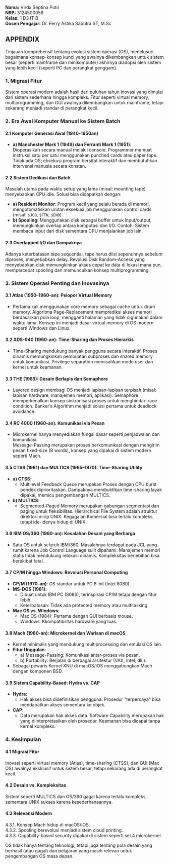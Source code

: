 
**Nama:** Virda Septina Putri  
**NRP:** 3124500058  
**Kelas:** 1 D3 IT B  
**Dosen Pengajar:** Dr. Ferry Astika Saputra ST, M.Sc  
 

## APPENDIX  

Tinjauan komprehensif tentang evolusi sistem operasi (OS), menelusuri bagaimana konsep-konsep kunci yang awalnya dikembangkan untuk sistem besar (seperti mainframe dan minikomputer) akhirnya diadopsi oleh sistem yang lebih kecil (seperti PC dan perangkat genggam).  

### 1. Migrasi Fitur  
Sistem operasi modern adalah hasil dari puluhan tahun inovasi yang dimulai dari sistem sederhana hingga kompleks. Fitur seperti virtual memory, multiprogramming, dan GUI awalnya dikembangkan untuk mainframe, tetapi sekarang menjadi standar di perangkat kecil.  

### 2. Era Awal Komputer Manual ke Sistem Batch  

#### 2.1 Komputer Generasi Awal (1940-1950an)  
- **a) Manchester Mark 1 (1949) dan Ferranti Mark 1 (1951)**:  
  Dioperasikan secara manual melalui console. Programmer memuat instruksi satu per satu menggunakan punched cards atau paper tape. Tidak ada OS; eksekusi program bersifat interaktif dan membutuhkan intervensi manusia secara konstan.  

#### 2.2 Sistem Dedikasi dan Batch  
Masalah utama pada waktu setup yang lama (misal: mounting tape) menyebabkan CPU idle. Solusi bisa didapatkan dengan:  
- **a) Resident Monitor**: Program kecil yang selalu berada di memori, mengotomatiskan urutan eksekusi job menggunakan control cards (misal: `$JOB`, `$FTN`, `$END`).  
- **b) Spooling**: Menggunakan disk sebagai buffer untuk input/output, memungkinkan overlap antara komputasi dan I/O. Contoh: Sistem membaca input dari disk sementara CPU menjalankan job lain.  

#### 2.3 Overlapped I/O dan Dampaknya  
Adanya keterbatasan tape sequential, tape harus diisi sepenuhnya sebelum diproses, menyebabkan delay. Revolusi Disk Random-Access yang menyebabkan disk memungkinkan akses cepat ke data di lokasi mana pun, mempercepat spooling dan memunculkan konsep multiprogramming.  

### 3. Sistem Operasi Penting dan Inovasinya  

#### 3.1 Atlas (1950–1960-an): Pelopor Virtual Memory  
- Pertama kali menggunakan core memory sebagai cache untuk drum memory. Algoritma Page-Replacement memprediksi akses memori berdasarkan pola loop, mengganti halaman yang tidak digunakan dalam waktu lama. Konsep ini menjadi dasar virtual memory di OS modern seperti Windows dan Linux.  

#### 3.2 XDS-940 (1960-an): Time-Sharing dan Proses Hierarkis  
- Time-Sharing mendukung banyak pengguna secara interaktif. Proses dinamis memungkinkan pembuatan subproses dan shared memory untuk komunikasi. Privilege separation memisahkan mode user dan kernel untuk keamanan.  

#### 3.3 THE (1965): Desain Berlapis dan Semaphore  
- Layered design membagi OS menjadi lapisan-lapisan terpisah (misal: lapisan hardware, manajemen memori, aplikasi). Semaphore memperkenalkan konsep sinkronisasi proses untuk menghindari race condition. Banker’s Algorithm menjadi solusi pertama untuk deadlock avoidance.  

#### 3.4 RC 4000 (1960-an): Komunikasi via Pesan  
- Microkernel hanya menyediakan fungsi dasar seperti penjadwalan dan komunikasi.  
Message-Passing merupakan proses berkomunikasi dengan mengirim pesan fixed-size (8 words), konsep yang dipakai di sistem modern seperti Mach.  

#### 3.5 CTSS (1961) dan MULTICS (1965–1970): Time-Sharing Utility  
- **a) CTSS**:  
  - Multilevel Feedback Queue merupakan Proses dengan CPU burst pendek diprioritaskan. Dampaknya membuktikan time-sharing layak dipakai, memicu pengembangan MULTICS.  
- **b) MULTICS**:  
  - Segmented-Paged Memory merupakan gabungan segmentasi dan paging untuk fleksibilitas. Hierarchical File System adalah struktur direktori mirip UNIX. 
Kegagalan Komersial bisa terlalu kompleks, tetapi ide-idenya hidup di UNIX.  

#### 3.6 IBM OS/360 (1960-an): Kesalahan Desain yang Berharga  
- Satu OS untuk seluruh IBM/360. Masalahnya terdapat pada JCL yang rumit karena Job Control Language sulit dipahami. Manajemen memori statis tidak mendukung relokasi dinamis. Kompleksitas berlebihan bisa berakibat fatal.  

#### 3.7 CP/M hingga Windows: Revolusi Personal Computing  
- **CP/M (1970-an)**: OS standar untuk PC 8-bit (Intel 8080).  
- **MS-DOS (1981)**:  
  - Dibuat untuk IBM PC (8086), terinspirasi CP/M tetapi dengan fitur lebih.  
  - Keterbatasan: Tidak ada protected memory atau multitasking.  
- **Mac OS vs. Windows**:  
  - Mac OS (1984): Pertama dengan GUI berbasis mouse.  
  - Windows: Kkompatibilitas hardware yang luas.  

#### 3.8 Mach (1980-an): Microkernel dan Warisan di macOS  
- Kernel minimalis yang mendukung multiprocessing dan emulasi OS lain.  
- **Fitur Unggulan**:  
  - a) Message-Passing: Komunikasi antar-proses via pesan.  
  - b) Portability: Berjalan di berbagai arsitektur (VAX, Intel, dll.).  
- Sebagai pewaris Kernel XNU di macOS/iOS menggabungkan Mach dengan komponen BSD.  

#### 3.9 Sistem Capability-Based: Hydra vs. CAP  
- **Hydra**:  
  - Hak akses bisa didefinisikan pengguna. Prosedur "terpercaya" bisa mendapatkan akses sementara ke objek.  
- **CAP**:  
  - Data merupakan hak akses data. Software Capability merupakan hak yang diinterpretasikan oleh prosedur. Keamanan bisa dicapai tanpa kernel kompleks.  

### 4. Kesimpulan  
#### 4.1 Migrasi Fitur  
Inovasi seperti virtual memory (Atlas), time-sharing (CTSS), dan GUI (Mac OS) awalnya eksklusif untuk sistem besar, tetapi sekarang ada di perangkat kecil.  

#### 4.2 Desain vs. Kompleksitas  
Sistem seperti MULTICS dan OS/360 gagal karena terlalu kompleks, sementara UNIX sukses karena kesederhanaannya.  

#### 4.3 Relevansi Modern  
4.3.1. Konsep Mach hidup di macOS/iOS.  
4.3.2. Spooling berevolusi menjadi sistem cloud printing.  
4.3.3. Capability-based security dipakai di sistem seperti seL4 microkernel.  

OS tidak hanya tentang teknologi, tetapi juga tentang pola desain yang berhasil (atau gagal) dan pelajaran yang masih relevan untuk pengembangan OS masa depan.  
